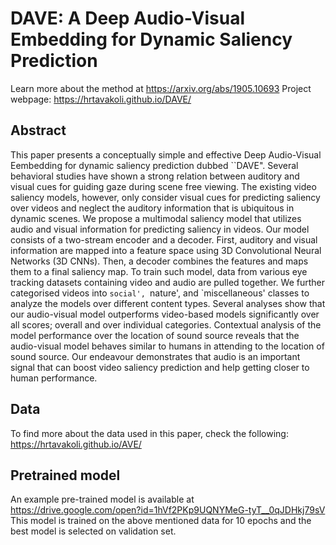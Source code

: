 # DAVE: A Deep Audio-Visual Embedding for Dynamic Saliency Prediction

Learn more about the method at https://arxiv.org/abs/1905.10693
Project webpage: https://hrtavakoli.github.io/DAVE/

## Abstract

This paper presents a conceptually simple and effective Deep Audio-Visual Eembedding for dynamic saliency prediction dubbed ``DAVE". Several behavioral studies have shown a strong relation between auditory and visual cues for guiding gaze during scene free viewing. The existing video saliency models, however, only consider visual cues for predicting saliency over videos and neglect the auditory information that is ubiquitous in dynamic scenes. We propose a multimodal saliency model that utilizes audio and visual information for predicting saliency in videos. Our model consists of a two-stream encoder and a decoder. First, auditory and visual information are mapped into a feature space using 3D Convolutional Neural Networks (3D CNNs). Then, a decoder combines the features and maps them to a final saliency map. To train such model, data from various eye tracking datasets containing video and audio are pulled together. We further categorised videos into `social', `nature', and `miscellaneous' classes to analyze the models over different content types. Several analyses show that our audio-visual model outperforms video-based models significantly over all scores; overall and over individual categories. Contextual analysis of the model performance over the location of sound source reveals that the audio-visual model behaves similar to humans in attending to the location of sound source. Our endeavour demonstrates that audio is an important signal that can boost video saliency prediction and help getting closer to human performance. 



## Data

To find more about the data used in this paper, check the following:
https://hrtavakoli.github.io/AVE/

## Pretrained model

An example pre-trained model is available at https://drive.google.com/open?id=1hVf2PKp9UQNYMeG-tyT__0qJDHkj79sV
This model is trained on the above mentioned data for 10 epochs and the best model is selected on validation set.

 


